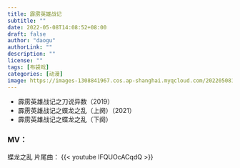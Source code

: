 ```yaml
---
title: 霹雳英雄战记
subtitle: ""
date: 2022-05-08T14:08:52+08:00
draft: false
author: "daogu"
authorLink: ""
description: "" 
license: ""
tags: [布袋戏]
categories: [动漫]
image: https://images-1308841967.cos.ap-shanghai.myqcloud.com/202205081932024.webp
---
```


* 霹雳英雄战记之刀说异数（2019）
* 霹雳英雄战记之蝶龙之乱（上阕）（2021）
* 霹雳英雄战记之蝶龙之乱（下阕）

### MV：

蝶龙之乱 片尾曲：
{{< youtube IFQUOcACqdQ >}}